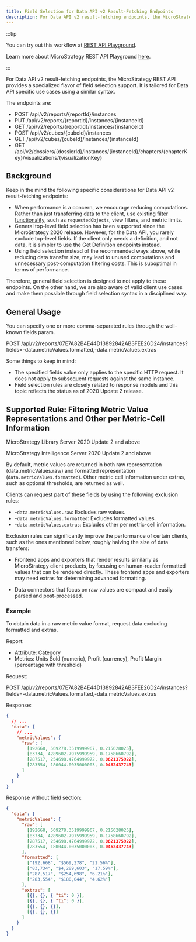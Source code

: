 ```yaml
---
title: Field Selection for Data API v2 Result-Fetching Endpoints
description: For Data API v2 result-fetching endpoints, the MicroStrategy REST API provides a specialized flavor of field selection support. It is tailored for Data API specific use cases using a similar syntax.
---
```


:::tip

You can try out this workflow at [REST API Playground](https://www.postman.com/microstrategysdk/workspace/microstrategy-rest-api/folder/16131298-a6457d75-f616-4092-9485-e6007627b73d?ctx=documentation).

Learn more about MicroStrategy REST API Playground [here](/docs/getting-started/playground.md).

:::

For Data API v2 result-fetching endpoints, the MicroStrategy REST API provides a specialized flavor of field selection support. It is tailored for Data API specific use cases using a similar syntax.

The endpoints are:

- POST /api/v2/reports/{reportId}/instances
- PUT /api/v2/reports/{reportId}/instances/{instanceId}
- GET /api/v2/reports/{reportId}/instances/{instanceId}
- POST /api/v2/cubes/{cubeId}/instances
- GET /api/v2/cubes/{cubeId}/instances/{instanceId}
- GET /api/v2/dossiers/{dossierId}/instances/{instanceId}/chapters/{chapterKey}/visualizations/{visualizationKey}

## Background

Keep in the mind the following specific considerations for Data API v2 result-fetching endpoints:

- When performance is a concern, we encourage reducing computations. Rather than just transferring data to the client, use existing [filter functionality](../filter-data/), such as `requestedObjects`, view filters, and metric limits.
- General top-level field selection has been supported since the MicroStrategy 2020 release. However, for the Data API, you rarely exclude top-level fields. If the client only needs a definition, and not data, it is simpler to use the Get Definition endpoints instead.
- Using field selection instead of the recommended ways above, while reducing data transfer size, may lead to unused computations and unnecessary post-computation filtering costs. This is suboptimal in terms of performance.

Therefore, general field selection is designed to not apply to these endpoints. On the other hand, we are also aware of valid client use cases and make them possible through field selection syntax in a disciplined way.

## General Usage

You can specify one or more comma-separated rules through the well-known fields param.

POST /api/v2/reports/07E7A82B4E44D13892842AB3FEE26D24/instances?fields=-data.metricValues.formatted,-data.metricValues.extras

Some things to keep in mind:

- The specified fields value only applies to the specific HTTP request. It does not apply to subsequent requests against the same instance.
- Field selection rules are closely related to response models and this topic reflects the status as of 2020 Update 2 release.

## Supported Rule: Filtering Metric Value Representations and Other per Metric-Cell Information

MicroStrategy Library Server 2020 Update 2 and above

MicroStrategy Intelligence Server 2020 Update 2 and above

By default, metric values are returned in both raw representation (data.metricValues.raw) and formatted representation (`data.metricValues.formatted`). Other metric cell information under extras, such as optional thresholds, are returned as well.

Clients can request part of these fields by using the following exclusion rules:

- -`data.metricValues.raw`: Excludes raw values.
- -`data.metricValues.formatted`: Excludes formatted values.
- -`data.metricValues.extras`: Excludes other per metric-cell information.

Exclusion rules can significantly improve the performance of certain clients, such as the ones mentioned below, roughly halving the size of data transfers:

- Frontend apps and exporters that render results similarly as MicroStrategy client products, by focusing on human-reader formatted values that can be rendered directly. These frontend apps and exporters may need extras for determining advanced formatting.

- Data connectors that focus on raw values are compact and easily parsed and post-processed.

### Example

To obtain data in a raw metric value format, request data excluding formatted and extras.

Report:

- Attribute: Category
- Metrics: Units Sold (numeric), Profit (currency), Profit Margin (percentage with threshold)

Request:

POST /api/v2/reports/07E7A82B4E44D13892842AB3FEE26D24/instances?fields=-data.metricValues.formatted,-data.metricValues.extras

Response:

```json
{
  // ...
  "data": {
    // ...
    "metricValues": {
      "raw": [
        [192668, 569278.3519999967, 0.215628025],
        [83734, 4289602.7975999959, 0.1758660792],
        [287517, 254698.4764999972, 0.0621375922],
        [283554, 180044.0035000003, 0.0462437743]
      ]
    }
  }
}
```

Response without field section:

```json
{
  "data": {
    "metricValues": {
      "raw": [
        [192668, 569278.3519999967, 0.215628025],
        [83734, 4289602.7975999959, 0.1758660792],
        [287517, 254698.4764999972, 0.0621375922],
        [283554, 180044.0035000003, 0.0462437743]
      ],
      "formatted": [
        ["192,668", "$569,278", "21.56%"],
        ["83,734", "$4,289,603", "17.59%"],
        ["287,517", "$254,698", "6.21%"],
        ["283,554", "$180,044", "4.62%"]
      ],
      "extras": [
        [{}, {}, { "ti": 0 }],
        [{}, {}, { "ti": 0 }],
        [{}, {}, {}],
        [{}, {}, {}]
      ]
    }
  }
}
```
